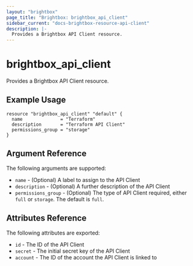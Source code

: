 ```yaml
---
layout: "brightbox"
page_title: "Brightbox: brightbox_api_client"
sidebar_current: "docs-brightbox-resource-api-client"
description: |-
  Provides a Brightbox API Client resource.
---
```


# brightbox\_api\_client

Provides a Brightbox API Client resource.

## Example Usage

```hcl
resource "brightbox_api_client" "default" {
  name              = "Terraform"
  description       = "Terraform API Client"
  permissions_group = "storage"
}
```

## Argument Reference

The following arguments are supported:

* `name` - (Optional) A label to assign to the API Client
* `description` - (Optional) A further description of the API Client
* `permissions_group` - (Optional) The type of API Client required, either `full` or `storage`. The default is `full`.

## Attributes Reference

The following attributes are exported:

* `id` - The ID of the API Client
* `secret` - The initial secret key of the API Client
* `account` - The ID of the account the API Client is linked to
